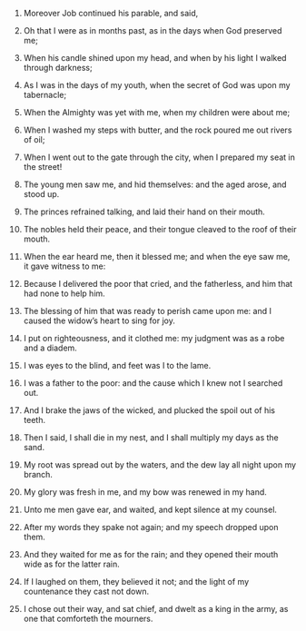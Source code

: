 1. Moreover Job continued his parable, and said,

2. Oh that I were
as in months past, as in the days when God preserved me;

3. When his
candle shined upon my head, and when by his light I walked through
darkness;

4. As I was in the days of my youth, when the secret of
God was upon my tabernacle;

5. When the Almighty was yet with me,
when my children were about me;

6. When I washed my steps with
butter, and the rock poured me out rivers of oil;

7. When I went out
to the gate through the city, when I prepared my seat in the street!

8. The young men saw me, and hid themselves: and the aged arose, and
stood up.

9. The princes refrained talking, and laid their hand on their
mouth.

10. The nobles held their peace, and their tongue cleaved to the
roof of their mouth.

11. When the ear heard me, then it blessed me; and when the eye saw
me, it gave witness to me:

12. Because I delivered the poor that
cried, and the fatherless, and him that had none to help him.

13. The blessing of him that was ready to perish came upon me: and I
caused the widow’s heart to sing for joy.

14. I put on righteousness, and it clothed me: my judgment was as a
robe and a diadem.

15. I was eyes to the blind, and feet was I to the lame.

16. I was a father to the poor: and the cause which I knew not I
searched out.

17. And I brake the jaws of the wicked, and plucked the spoil out of
his teeth.

18. Then I said, I shall die in my nest, and I shall multiply my
days as the sand.

19. My root was spread out by the waters, and the dew lay all night
upon my branch.

20. My glory was fresh in me, and my bow was renewed in my hand.

21. Unto me men gave ear, and waited, and kept silence at my
counsel.

22. After my words they spake not again; and my speech dropped upon
them.

23. And they waited for me as for the rain; and they opened their
mouth wide as for the latter rain.

24. If I laughed on them, they believed it not; and the light of my
countenance they cast not down.

25. I chose out their way, and sat chief, and dwelt as a king in the
army, as one that comforteth the mourners.